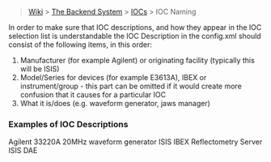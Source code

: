 > [Wiki](Home) > [The Backend System](The-Backend-System) > [IOCs](IOCs) > IOC Naming

In order to make sure that IOC descriptions, and how they appear in the IOC selection list is understandable the IOC Description in the config.xml should consist of the following items, in this order:

1. Manufacturer (for example Agilent) or originating facility (typically this will be ISIS)
2. Model/Series for devices (for example E3613A), IBEX or instrument/group - this part can be omitted if it would create more confusion that it causes for a particular IOC
3. What it is/does (e.g. waveform generator, jaws manager)

### Examples of IOC Descriptions
Agilent 33220A 20MHz waveform generator
ISIS IBEX Reflectometry Server
ISIS DAE